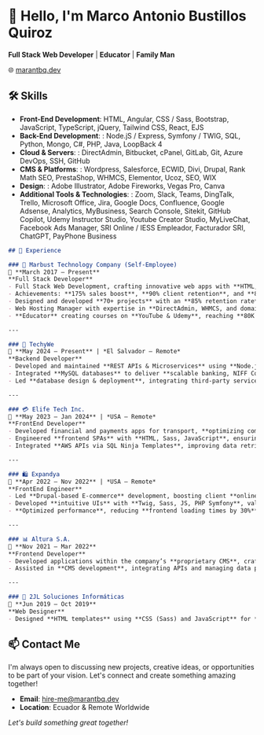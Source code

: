 # 👋 Hello, I'm Marco Antonio Bustillos Quiroz

**Full Stack Web Developer** | **Educator** | **Family Man**

🌐 [marantbq.dev](https://marantbq.dev/)

## 🛠️ Skills

- **Front-End Development**: HTML, Angular, CSS / Sass, Bootstrap, JavaScript, TypeScript, jQuery, Tailwind CSS, React, EJS
- **Back-End Development**: : Node.jS / Express, Symfony / TWIG, SQL, Python, Mongo, C#, PHP, Java, LoopBack 4
- **Cloud & Servers**: : DirectAdmin, Bitbucket, cPanel, GitLab, Git, Azure DevOps, SSH, GitHub
- **CMS & Platforms**: : Wordpress, Salesforce, ECWID, Divi, Drupal, Rank Math SEO, PrestaShop, WHMCS, Elementor, Ucoz, SEO, WIX
- **Design**: : Adobe Illustrator, Adobe Fireworks, Vegas Pro, Canva
- **Additional Tools & Technologies**: : Zoom, Slack, Teams, DingTalk, Trello, Microsoft Office, Jira, Google Docs, Confluence, Google Adsense, Analytics, MyBusiness, Search Console, Sitekit, GitHub Copilot, Udemy Instructor Studio, Youtube Creator Studio, MyLiveChat, Facebook Ads Manager, SRI Online / IESS Empleador, Facturador SRI, ChatGPT, PayPhone Business



```markdown
## 💼 Experience

### 🚀 Marbust Technology Company (Self-Employee)  
📅 **March 2017 – Present**  
**Full Stack Developer**  
- Full Stack Web Development, crafting innovative web apps with **HTML, CSS, JavaScript, React, Node.js, PHP, MySQL, MongoDB**, and more.  
- Achievements: **175% sales boost**, **90% client retention**, and **80% reduction in office processes**, backed by **1.7K+ commits**.  
- Designed and developed **70+ projects** with an **85% retention rate** over the years.  
- Web Hosting Manager with expertise in **DirectAdmin, WHMCS, and domain registrations**, growing from **5 clients in 2018** to **153 worldwide in 2025**.  
- **Educator** creating courses on **YouTube & Udemy**, reaching **80K views, 2.6K watch hours, 555 subscribers**, and **120 students with a 4.40-star rating**.  

---

### 🏦 TechyWe  
📅 **May 2024 – Present** | *El Salvador – Remote*  
**Backend Developer**  
- Developed and maintained **REST APIs & Microservices** using **Node.js, LoopBack 4, Nest.JS, TypeScript, PHP, and Java (Spring Boot)**.  
- Integrated **MySQL databases** to deliver **scalable banking, NIFF Compliance, and Electronic Invoicing solutions**.  
- Led **database design & deployment**, integrating third-party services like **Salesforce & i2c** for seamless platform operations.  

---

### 💳 Elife Tech Inc.  
📅 **May 2023 – Jan 2024** | *USA – Remote*  
**FrontEnd Developer**  
- Developed financial and payments apps for transport, **optimizing commission generation, report retrieval, and banking management**.  
- Engineered **frontend SPAs** with **HTML, Sass, JavaScript**, ensuring seamless user experiences worldwide.  
- Integrated **AWS APIs via SQL Ninja Templates**, improving data retrieval speeds for **faster financial insights**.  

---

### 🛍️ Expandya  
📅 **Apr 2022 – Nov 2022** | *USA – Remote*  
**FrontEnd Engineer**  
- Led **Drupal-based E-commerce** development, boosting client **online sales by 40% within six months**.  
- Developed **intuitive UIs** with **Twig, Sass, JS, PHP Symfony**, validated through **QA testing**.  
- **Optimized performance**, reducing **frontend loading times by 30%**, enhancing user engagement.  

---

### 📊 Altura S.A.  
📅 **Nov 2021 – Mar 2022**  
**Frontend Developer**  
- Developed applications within the company’s **proprietary CMS**, crafting dynamic **HTML templates** with **Java parameters, CSS (Sass), and JavaScript**.  
- Assisted in **CMS development**, integrating APIs and managing data parameters for enhanced functionality.  

---

### 🎨 2JL Soluciones Informáticas  
📅 **Jun 2019 – Oct 2019**  
**Web Designer**  
- Designed **HTML templates** using **CSS (Sass) and JavaScript** for **PHP MVC applications integrated with MySQL**.  
```

## 📫 Contact Me

I'm always open to discussing new projects, creative ideas, or opportunities to be part of your vision. Let's connect and create something amazing together!

- **Email**: [hire-me@marantbq.dev](mailto:hire-me@marantbq.dev)
- **Location**: Ecuador & Remote Worldwide

*Let's build something great together!*
